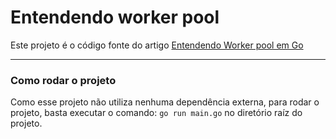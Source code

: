 # Entendendo worker pool

Este projeto é o código fonte do artigo [Entendendo Worker pool em Go](https://joaomarcelofa.hashnode.dev/entendendo-worker-pool-em-go)

---
### Como rodar o projeto

Como esse projeto não utiliza nenhuma dependência externa, para rodar o projeto, basta executar o comando: `go run main.go` no diretório raíz do projeto.